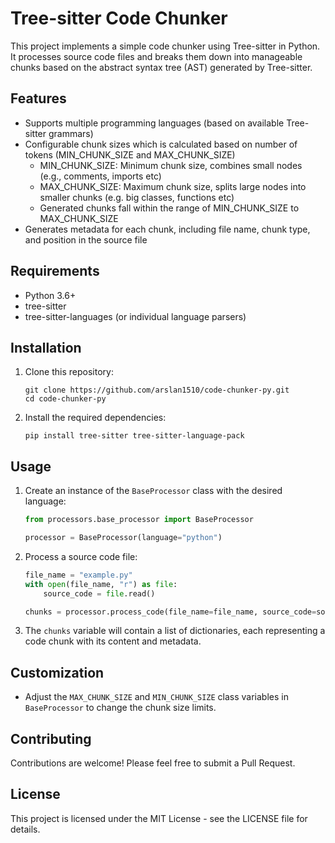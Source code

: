 # Tree-sitter Code Chunker

This project implements a simple code chunker using Tree-sitter in Python. It processes source code files and breaks them down into manageable chunks based on the abstract syntax tree (AST) generated by Tree-sitter.

## Features

- Supports multiple programming languages (based on available Tree-sitter grammars)
- Configurable chunk sizes which is calculated based on number of tokens (MIN_CHUNK_SIZE and MAX_CHUNK_SIZE)
  - MIN_CHUNK_SIZE: Minimum chunk size, combines small nodes (e.g., comments, imports etc)
  - MAX_CHUNK_SIZE: Maximum chunk size, splits large nodes into smaller chunks (e.g. big classes, functions etc)
  - Generated chunks fall within the range of MIN_CHUNK_SIZE to MAX_CHUNK_SIZE
- Generates metadata for each chunk, including file name, chunk type, and position in the source file

## Requirements

- Python 3.6+
- tree-sitter
- tree-sitter-languages (or individual language parsers)

## Installation

1. Clone this repository:
   ```
   git clone https://github.com/arslan1510/code-chunker-py.git
   cd code-chunker-py
   ```

2. Install the required dependencies:
   ```
   pip install tree-sitter tree-sitter-language-pack
   ```

## Usage

1. Create an instance of the `BaseProcessor` class with the desired language:

   ```python
   from processors.base_processor import BaseProcessor

   processor = BaseProcessor(language="python")
   ```

2. Process a source code file:

   ```python
   file_name = "example.py"
   with open(file_name, "r") as file:
       source_code = file.read()

   chunks = processor.process_code(file_name=file_name, source_code=source_code)
   ```

3. The `chunks` variable will contain a list of dictionaries, each representing a code chunk with its content and metadata.

## Customization

- Adjust the `MAX_CHUNK_SIZE` and `MIN_CHUNK_SIZE` class variables in `BaseProcessor` to change the chunk size limits.

## Contributing

Contributions are welcome! Please feel free to submit a Pull Request.

## License

This project is licensed under the MIT License - see the LICENSE file for details.